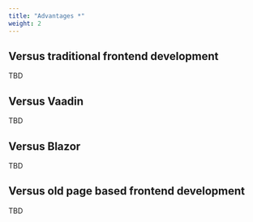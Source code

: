 ```yaml
---
title: "Advantages *"
weight: 2
---
```


## Versus traditional frontend development

TBD

## Versus Vaadin

TBD

## Versus Blazor

TBD

## Versus old page based frontend development

TBD




